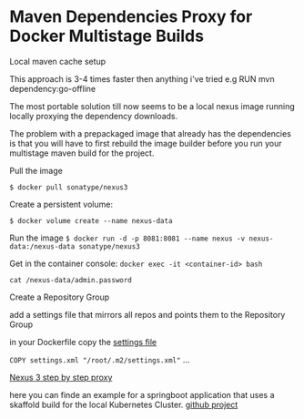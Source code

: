 # Maven Dependencies Proxy for Docker Multistage Builds
Local maven cache setup

This approach is 3-4 times faster then anything i've tried e.g RUN mvn dependency:go-offline

The most portable solution till now seems to be a local nexus image running locally proxying the dependency downloads.

The problem with a prepackaged image that already has the dependencies is that you will have to first rebuild the image builder before you run your multistage maven build for the project.

Pull the image

```$ docker pull sonatype/nexus3```

Create a persistent volume:

```$ docker volume create --name nexus-data```

Run the image
```$ docker run -d -p 8081:8081 --name nexus -v nexus-data:/nexus-data sonatype/nexus3```

Get in the container console:
```docker exec -it <container-id> bash```

```cat /nexus-data/admin.password```

Create a Repository Group

add a settings file that mirrors all repos and points them to the Repository Group

in your Dockerfile copy the [settings file](settings.xml)

```COPY settings.xml "/root/.m2/settings.xml"```
...

[Nexus 3 step by step proxy](https://help.sonatype.com/learning/repository-manager-3/first-time-installation-and-setup/lesson-2%3A-proxy-and-hosted-maven-repositories)

here you can finde an example for a springboot application that uses a skaffold build for the local Kubernetes Cluster.
[github project](https://github.com/aballaci/springboot-jpa-sakila)


